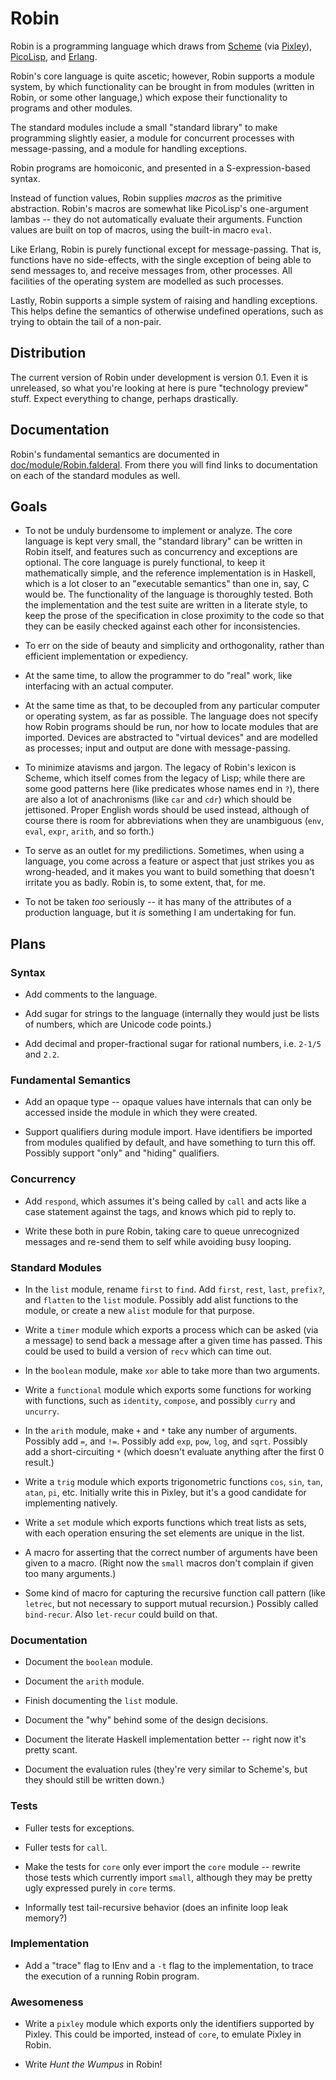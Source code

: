 Robin
=====

Robin is a programming language which draws from [Scheme][] (via [Pixley][]),
[PicoLisp][], and [Erlang][].

Robin's core language is quite ascetic; however, Robin supports a module
system, by which functionality can be brought in from modules (written in
Robin, or some other language,) which expose their functionality to programs
and other modules.

The standard modules include a small "standard library" to make programming
slightly easier, a module for concurrent processes with message-passing, and
a module for handling exceptions.

Robin programs are homoiconic, and presented in a S-expression-based syntax.

Instead of function values, Robin supplies _macros_ as the primitive
abstraction.  Robin's macros are somewhat like PicoLisp's one-argument
lambas -- they do not automatically evaluate their arguments.  Function
values are built on top of macros, using the built-in macro `eval`.

Like Erlang, Robin is purely functional except for message-passing.
That is, functions have no side-effects, with the single exception of
being able to send messages to, and receive messages from, other processes.
All facilities of the operating system are modelled as such processes.

Lastly, Robin supports a simple system of raising and handling exceptions.
This helps define the semantics of otherwise undefined operations, such as
trying to obtain the tail of a non-pair.

[Erlang]:   http://erlang.org/
[PicoLisp]: http://picolisp.com/
[Pixley]:   http://catseye.tc/projects/pixley/
[Scheme]:   http://schemers.org/

Distribution
------------

The current version of Robin under development is version 0.1.  Even it
is unreleased, so what you're looking at here is pure "technology
preview" stuff.  Expect everything to change, perhaps drastically.

Documentation
-------------

Robin's fundamental semantics are documented in
[doc/module/Robin.falderal](doc/module/Robin.falderal).  From there you
will find links to documentation on each of the standard modules as well.

Goals
-----

* To not be unduly burdensome to implement or analyze.  The core language
  is kept very small, the "standard library" can be written in Robin itself,
  and features such as concurrency and exceptions are optional.  The core
  language is purely functional, to keep it mathematically simple, and the
  reference implementation is in Haskell, which is a lot closer to an
  "executable semantics" than one in, say, C would be.  The functionality
  of the language is thoroughly tested.  Both the implementation and the
  test suite are written in a literate style, to keep the prose of the
  specification in close proximity to the code so that they can be easily
  checked against each other for inconsistencies.

* To err on the side of beauty and simplicity and orthogonality, rather
  than efficient implementation or expediency.

* At the same time, to allow the programmer to do "real" work, like
  interfacing with an actual computer.

* At the same time as that, to be decoupled from any particular computer
  or operating system, as far as possible.  The language does not specify
  how Robin programs should be run, nor how to locate modules that are
  imported.  Devices are abstracted to "virtual devices" and are modelled
  as processes; input and output are done with message-passing.

* To minimize atavisms and jargon.  The legacy of Robin's lexicon is
  Scheme, which itself comes from the legacy of Lisp; while there are some
  good patterns here (like predicates whose names end in `?`), there are
  also a lot of anachronisms (like `car` and `cdr`) which should be
  jettisoned.  Proper English words should be used instead, although of
  course there is room for abbreviations when they are unambiguous
  (`env`, `eval`, `expr`, `arith`, and so forth.)

* To serve as an outlet for my predilictions.  Sometimes, when using a
  language, you come across a feature or aspect that just strikes you
  as wrong-headed, and it makes you want to build something that doesn't
  irritate you as badly.  Robin is, to some extent, that, for me.

* To not be taken *too* seriously -- it has many of the attributes of a
  production language, but it *is* something I am undertaking for fun.

Plans
-----

### Syntax ###

* Add comments to the language.

* Add sugar for strings to the language (internally they would just be
  lists of numbers, which are Unicode code points.)

* Add decimal and proper-fractional sugar for rational numbers, i.e.
  `2-1/5` and `2.2`.

### Fundamental Semantics ###

* Add an opaque type -- opaque values have internals that can only be
  accessed inside the module in which they were created.

* Support qualifiers during module import.  Have identifiers be imported
  from modules qualified by default, and have something to turn this off.
  Possibly support "only" and "hiding" qualifiers.

### Concurrency ###

* Add `respond`, which assumes it's being called by `call` and acts like
  a case statement against the tags, and knows which pid to reply to.

* Write these both in pure Robin, taking care to queue unrecognized
  messages and re-send them to self while avoiding busy looping.

### Standard Modules ###

* In the `list` module, rename `first` to `find`.  Add `first`, `rest`,
  `last`, `prefix?`, and `flatten` to the `list` module.  Possibly add
  alist functions to the module, or create a new `alist` module for that
  purpose.

* Write a `timer` module which exports a process which can be asked
  (via a message) to send back a message after a given time has passed.
  This could be used to build a version of `recv` which can time out.

* In the `boolean` module, make `xor` able to take more than two
  arguments.

* Write a `functional` module which exports some functions for working
  with functions, such as `identity`, `compose`, and possibly `curry`
  and `uncurry`.

* In the `arith` module, make `+` and `*` take any number of
  arguments.  Possibly add `=`, and `!=`. Possibly add `exp`, `pow`,
  `log`, and `sqrt`.  Possibly add a short-circuiting `*` (which
  doesn't evaluate anything after the first 0 result.)

* Write a `trig` module which exports trigonometric functions `cos`,
  `sin`, `tan`, `atan`, `pi`, etc.  Initially write this in Pixley,
  but it's a good candidate for implementing natively.

* Write a `set` module which exports functions which treat lists as
  sets, with each operation ensuring the set elements are unique in
  the list.

* A macro for asserting that the correct number of arguments have been
  given to a macro.  (Right now the `small` macros don't complain if
  given too many arguments.)

* Some kind of macro for capturing the recursive function call pattern
  (like `letrec`, but not necessary to support mutual recursion.)  Possibly
  called `bind-recur`.  Also `let-recur` could build on that.

### Documentation ###

* Document the `boolean` module.

* Document the `arith` module.

* Finish documenting the `list` module.

* Document the "why" behind some of the design decisions.

* Document the literate Haskell implementation better -- right now it's
  pretty scant.

* Document the evaluation rules (they're very similar to Scheme's, but
  they should still be written down.)

### Tests ###

* Fuller tests for exceptions.

* Fuller tests for `call`.

* Make the tests for `core` only ever import the `core` module -- rewrite
  those tests which currently import `small`, although they may be pretty
  ugly expressed purely in `core` terms.

* Informally test tail-recursive behavior (does an infinite loop
  leak memory?)

### Implementation ###

* Add a "trace" flag to IEnv and a `-t` flag to the implementation, to
  trace the execution of a running Robin program.

### Awesomeness ###

* Write a `pixley` module which exports only the identifiers supported
  by Pixley.  This could be imported, instead of `core`, to emulate
  Pixley in Robin.

* Write _Hunt the Wumpus_ in Robin!
